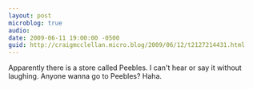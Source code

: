```yaml
---
layout: post
microblog: true
audio: 
date: 2009-06-11 19:00:00 -0500
guid: http://craigmcclellan.micro.blog/2009/06/12/t2127214431.html
---
```

Apparently there is a store called Peebles. I can't hear or say it without laughing. Anyone wanna go to Peebles? Haha.
